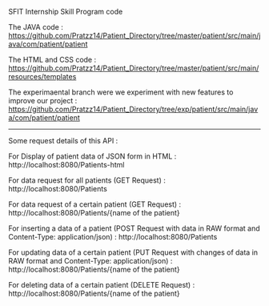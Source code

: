SFIT Internship Skill Program code

The JAVA code : https://github.com/Pratzz14/Patient_Directory/tree/master/patient/src/main/java/com/patient/patient

The HTML and CSS code : https://github.com/Pratzz14/Patient_Directory/tree/master/patient/src/main/resources/templates

The experimaental branch were we experiment with new features to improve our project : https://github.com/Pratzz14/Patient_Directory/tree/exp/patient/src/main/java/com/patient/patient


--------------------------------------------------------------------------------------------------

Some request details of this API :

For Display of patient data of JSON form in HTML : http://localhost:8080/Patients-html

For data request for all patients (GET Request) : http://localhost:8080/Patients

For data request of a certain patient (GET Request) : http://localhost:8080/Patients/{name of the patient}

For inserting a data of a patient (POST Request with data in RAW format and Content-Type: application/json) : http://localhost:8080/Patients

For updating data of a certain patient (PUT Request with changes of data in RAW format and Content-Type: application/json) : http://localhost:8080/Patients/{name of the patient}

For deleting data of a certain patient (DELETE Request) : http://localhost:8080/Patients/{name of the patient}
